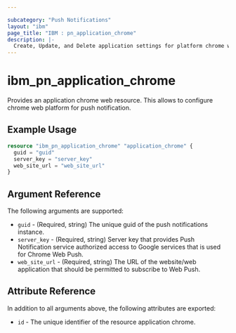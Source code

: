 ```yaml
---

subcategory: "Push Notifications"
layout: "ibm"
page_title: "IBM : pn_application_chrome"
description: |-
  Create, Update, and Delete application settings for platform chrome web.
---
```


# ibm_pn_application_chrome

Provides an application chrome web resource. This allows to configure chrome web platform for push notification.

## Example Usage

```terraform
resource "ibm_pn_application_chrome" "application_chrome" {
  guid = "guid"
  server_key = "server_key"
  web_site_url = "web_site_url"
}
```

## Argument Reference

The following arguments are supported:

- `guid` - (Required, string) The unique guid of the push notifications instance.
- `server_key` - (Required, string) Server key that provides Push Notification service authorized access to Google services that is used for Chrome Web Push.
- `web_site_url` - (Required, string) The URL of the website/web application that should be permitted to subscribe to Web Push.

## Attribute Reference

In addition to all arguments above, the following attributes are exported:

- `id` - The unique identifier of the resource application chrome.
